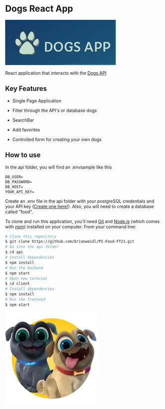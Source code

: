 

# Dogs React App

<img src="https://github.com/brianweidl/Api-Dogs-React-App/blob/main/client/src/Images/logo-header.PNG?raw=true">

React application that interacts with the [Dogs API](https://thedogapi.com/)


 ## Key Features

* Single Page Application

- Filter through the API's  or database dogs

* SearchBar

* Add favorites

- Controlled form for creating your own dogs

## How to use

In the api folder, you will find an .envsample like this 

    DB_USER=
    DB_PASSWORD=
    DB_HOST=
    YOUR_API_KEY=
    
Create an .env file in the api folder with your postgreSQL credentials and your API key ([Create one here!](https://spoonacular.com/food-api)). Also, you will need to create a database called "food".

To clone and run this application, you'll need [Git](https://git-scm.com/) and [Node.js](https://nodejs.org/en/download/) (which comes with [npm](http://npmjs.com/)) installed on your computer. From your command line:

```bash
# Clone this repository
$ git clone https://github.com/brianweidl/PI-Food-FT21.git
# Go into the api folder
$ cd api
# Install dependencies
$ npm install
# Run the backend
$ npm start
# Open new terminal
$ cd client
# Install dependencies
$ npm install
# Run the frontend
$ npm start
```

<p align='left'>
    <img src='https://github.com/brianweidl/Api-Dogs-React-App/blob/main/dog.png?raw=true' </img>
</p>
